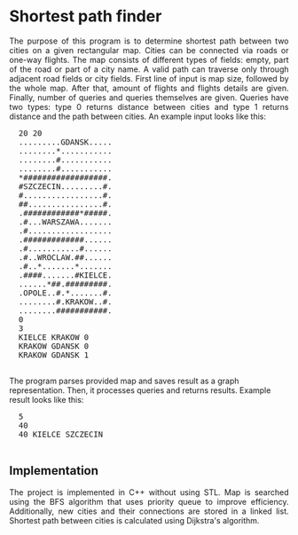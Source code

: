 # Shortest path finder
<p align="justify">
The purpose of this program is to determine shortest path between two cities on a given rectangular map. Cities can be connected via roads or one-way flights. The map consists of different types of fields: empty, part of the road or part of a city name. A valid path can traverse only through adjacent road fields or city fields. First line of input is map size, followed by the whole map. After that, amount of flights and flights details are given. Finally, number of queries and queries themselves are given. Queries have two types: type 0 returns distance between cities and type 1 returns distance and the path between cities. An example input looks like this:
  <pre>
  20 20
  .........GDANSK.....
  ........*...........
  ........#...........
  ........#...........
  *##################.
  #SZCZECIN.........#.
  #.................#.
  ##................#.
  .############*#####.
  .#...WARSZAWA.......
  .#..................
  .#############......
  .#...........#......
  .#..WROCLAW.##......
  .#..*.......*.......
  .####.......#KIELCE.
  ......*##.#########.
  .OPOLE..#.*.......#.
  ........#.KRAKOW..#.
  ........###########.
  0
  3
  KIELCE KRAKOW 0
  KRAKOW GDANSK 0
  KRAKOW GDANSK 1
  </pre>
  The program parses provided map and saves result as a graph representation. Then,  
  it processes queries and returns results. Example result looks like this:
  <pre>
  5
  40
  40 KIELCE SZCZECIN
  </pre>
</p>

## Implementation
<p align="justify">
  The project is implemented in C++ without using STL. Map is searched using the BFS algorithm that uses priority queue to improve efficiency. Additionally, new cities and their connections are stored in a linked list. Shortest path between cities is calculated using Dijkstra's algorithm.
</p>
